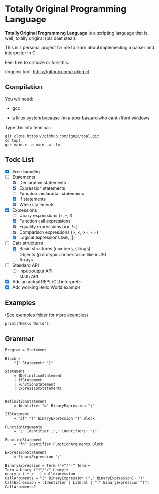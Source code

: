 # Totally Original Programming Language

**Totally Original Programming Language** is a scripting language that is, well, totally original (pls dont steal).

This is a personal project for me to learn about implementing a parser and interpreter in C.

Feel free to criticize or fork this.

(logging tool: https://github.com/rxi/log.c)

## Compilation

You will need:

* gcc

* a linux system ~~because i'm a poor bastard who cant afford windows~~

Type this into terminal:

```
git clone https://github.com/ignid/topl.git
cd topl
gcc main.c -o main -w -lm
```

## Todo List

- [x] Error handling
- [ ] Statements
	- [x] Declaration statements
	- [x] Expression statements
	- [ ] Function declaration statements
	- [x] If statements
	- [x] While statements
- [x] Expressions
	- [ ] Unary expressions (+, -, !)
	- [x] Function call expressions
	- [x] Equality expressions (==, !=)
	- [x] Comparison expressions (>, <, >=, <=)
	- [x] Logical expressions (&&, ||)
- [ ] Data structures
	- [x] Basic structures (numbers, strings)
	- [ ] Objects (prototypical inheritance like in JS)
	- [ ] Arrays
- [ ] Standard API
	- [ ] Input/output API
	- [ ] Math API
- [x] Add an actual REPL/CLI interpreter
- [x] Add working Hello World example

## Examples

(See examples folder for more examples)

```
print("Hello World");
```

## Grammar

```
Program = Statement

Block =
	"{" Statement* "}"

Statement
	= (DefinitionStatement
	| IfStatement
	| FunctionStatement
	| ExpressionStatement)
	

DefinitionStatement
	= Identifier "=" BinaryExpression ";"

IfStatement
	= "if" "(" BinaryExpression ")" Block

FunctionArguments
	= "(" Identifier ("," Identifier)+ ")"

FunctionStatement
	= "fn" Identifier FunctionArguments Block

ExpressionStatement
	= BinaryExpression ";"

BinaryExpression = Term ("+"/"-" Term)+
Term = Unary ("*"/"/" Unary)+
Unary = ("+"/"-") CallExpression
CallArguments = "(" BinaryExpression ("," BinaryExpression)+ ")"
CallExpression = (Identifier | Literal | "(" BinaryExpression ")") CallArguments?
```